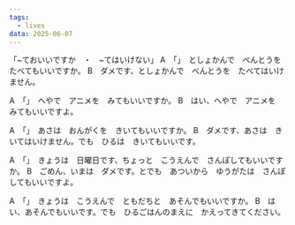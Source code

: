 ```yaml
---
tags:
  - lives
data: 2025-06-07
---
```


「~ておいいですか　・　~てはいけない」
A　「」　としょかんで　べんとうを　たべてもいいですか。
B　ダメです、としょかんで　べんとうを　たべてはいけません。

A　「」　へやで　アニメを　みてもいいですか。
B　はい、へやで　アニメを　みてもいいですよ。

A　「」　あさは　おんがくを　きいてもいいですか。
B　ダメです、あさは　きいてはいけません。でも　ひるは　きいてもいいです。

A　「」　きょうは　日曜日です、ちょっと　こうえんで　さんぽしてもいいですか。
B　ごめん、いまは　ダメです。とでも　あついから　ゆうがたは　さんぽしてもいいですよ。

A　「」　きょうは　こうえんで　ともだちと　あそんでもいいですか。
B　はい、あそんでもいいです。でも　ひるごはんのまえに　かえってきてください。
